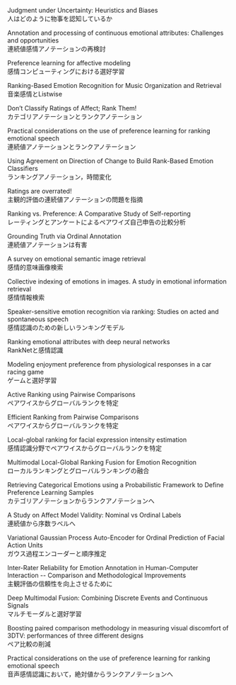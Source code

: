 Judgment under Uncertainty: Heuristics and Biases  
人はどのように物事を認知しているか  

Annotation and processing of continuous emotional attributes: Challenges and opportunities  
連続値感情アノテーションの再検討  

Preference learning for affective modeling  
感情コンピューティングにおける選好学習

Ranking-Based Emotion Recognition for Music Organization and Retrieval    
音楽感情とListwise  

Don’t Classify Ratings of Affect; Rank Them!  
カテゴリアノテーションとランクアノテーション  

Practical considerations on the use of preference learning for ranking emotional speech  
連続値アノテーションとランクアノテーション

Using Agreement on Direction of Change to Build Rank-Based Emotion Classifiers  
ランキングアノテーション，時間変化

Ratings are overrated!  
主観的評価の連続値アノテーションの問題を指摘  

Ranking vs. Preference: A Comparative Study of Self-reporting  
レーティングとアンケートによるペアワイズ自己申告の比較分析  

Grounding Truth via Ordinal Annotation  
連続値アノテーションは有害  

A survey on emotional semantic image retrieval  
感情的意味画像検索  

Collective indexing of emotions in images. A study in emotional information retrieval  
感情情報検索  

Speaker-sensitive emotion recognition via ranking: Studies on acted and spontaneous speech  
感情認識のための新しいランキングモデル  

Ranking emotional attributes with deep neural networks  
RankNetと感情認識  

Modeling enjoyment preference from physiological responses in a car racing game  
ゲームと選好学習  

Active Ranking using Pairwise Comparisons  
ペアワイスからグローバルランクを特定  

Efficient Ranking from Pairwise Comparisons    
ペアワイスからグローバルランクを特定  

Local-global ranking for facial expression intensity estimation  
感情認識分野でペアワイスからグローバルランクを特定

Multimodal Local-Global Ranking Fusion for Emotion Recognition  
ローカルランキングとグローバルランキングの融合  

Retrieving Categorical Emotions using a Probabilistic Framework to Define Preference Learning Samples  
カテゴリアノテーションからランクアノテーションへ  

A Study on Affect Model Validity: Nominal vs Ordinal Labels  
連続値から序数ラベルへ  

Variational Gaussian Process Auto-Encoder for Ordinal Prediction of Facial Action Units  
ガウス過程エンコーダーと順序推定  

Inter-Rater Reliability for Emotion Annotation in Human-Computer Interaction -- Comparison and Methodological Improvements  
主観評価の信頼性を向上させるために  

Deep Multimodal Fusion: Combining Discrete Events and Continuous Signals  
マルチモーダルと選好学習  

Boosting paired comparison methodology in measuring visual discomfort of 3DTV: performances of three different designs  
ペア比較の削減  

Practical considerations on the use of preference learning for ranking emotional speech  
音声感情認識において，絶対値からランクアノテーションへ
